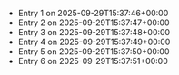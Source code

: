 - Entry 1 on 2025-09-29T15:37:46+00:00
- Entry 2 on 2025-09-29T15:37:47+00:00
- Entry 3 on 2025-09-29T15:37:48+00:00
- Entry 4 on 2025-09-29T15:37:49+00:00
- Entry 5 on 2025-09-29T15:37:50+00:00
- Entry 6 on 2025-09-29T15:37:51+00:00
